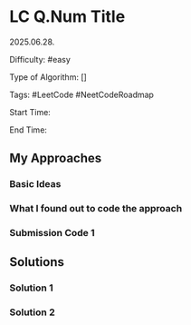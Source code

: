 # LC Q.Num Title

2025.06.28.

Difficulty: #easy

Type of Algorithm: []

Tags: #LeetCode #NeetCodeRoadmap

Start Time:

End Time:

## My Approaches

### Basic Ideas


### What I found out to code the approach


### Submission Code 1



## Solutions

### Solution 1


### Solution 2



